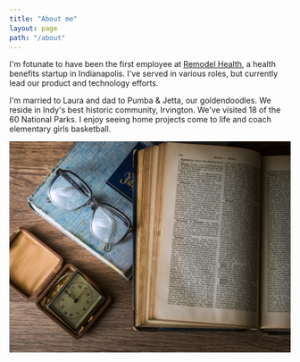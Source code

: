 ```yaml
---
title: "About me"
layout: page
path: "/about"
---
```


I'm fotunate to have been the first employee at <a href="https://remodelhealth.com/">Remodel Health</a>, a health benefits startup in Indianapolis. I've served in various roles, but currently lead our product and technology efforts.

I'm married to Laura and dad to Pumba & Jetta, our goldendoodles. We reside in Indy's best historic community, Irvington. We've visited 18 of the 60 National Parks. I enjoy seeing home projects come to life and coach elementary girls basketball.

![I'm married to Laura and dad to Pumba & Jetta, our goldendoodles. We reside in Indy's best historic community, Irvington. We've visited 18 of 60 National Parks. I enjoy seeing home projects come to life and coach elementary girls basketball.](./1.jpg)